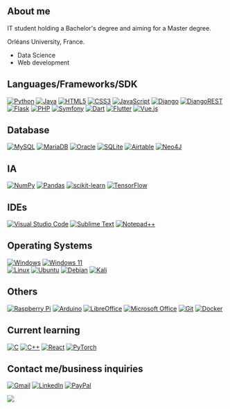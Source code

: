 ## About me
IT student holding a Bachelor's degree and aiming for a Master degree.

Orléans University, France.

- Data Science
- Web development

## Languages/Frameworks/SDK
[![Python](https://img.shields.io/badge/python-3670A0?style=for-the-badge&logo=python&logoColor=ffdd54)](https://en.wikipedia.org/wiki/Python_(programming_language))
[![Java](https://img.shields.io/badge/java-%23ED8B00.svg?style=for-the-badge&logo=java&logoColor=white)](https://en.wikipedia.org/wiki/Java_(programming_language))
[![HTML5](https://img.shields.io/badge/html5-%23E34F26.svg?style=for-the-badge&logo=html5&logoColor=white)](https://en.wikipedia.org/wiki/HTML5)
[![CSS3](https://img.shields.io/badge/css3-%231572B6.svg?style=for-the-badge&logo=css3&logoColor=white)](https://en.wikipedia.org/wiki/CSS)
[![JavaScript](https://img.shields.io/badge/javascript-%23323330.svg?style=for-the-badge&logo=javascript&logoColor=%23F7DF1E)](https://en.wikipedia.org/wiki/JavaScript)
[![Django](https://img.shields.io/badge/django-%23092E20.svg?style=for-the-badge&logo=django&logoColor=white)](https://en.wikipedia.org/wiki/Django_(web_framework))
[![DjangoREST](https://img.shields.io/badge/DJANGO-REST-ff1709?style=for-the-badge&logo=django&logoColor=white&color=ff1709&labelColor=gray)]()
[![Flask](https://img.shields.io/badge/flask-%23000.svg?style=for-the-badge&logo=flask&logoColor=white)](https://en.wikipedia.org/wiki/Flask_(web_framework))
[![PHP](https://img.shields.io/badge/php-%23777BB4.svg?style=for-the-badge&logo=php&logoColor=white)](https://en.wikipedia.org/wiki/PHP)
[![Symfony](https://img.shields.io/badge/symfony-%23000000.svg?style=for-the-badge&logo=symfony&logoColor=white)](https://en.wikipedia.org/wiki/Symfony)
[![Dart](https://img.shields.io/badge/dart-%230175C2.svg?style=for-the-badge&logo=dart&logoColor=white)](https://en.wikipedia.org/wiki/Dart_(programming_language))
[![Flutter](https://img.shields.io/badge/Flutter-%2302569B.svg?style=for-the-badge&logo=Flutter&logoColor=white)](https://en.wikipedia.org/wiki/Flutter_(software))
[![Vue.js](https://img.shields.io/badge/vuejs-%2335495e.svg?style=for-the-badge&logo=vuedotjs&logoColor=%234FC08D)](https://en.wikipedia.org/wiki/Vue.js)

## Database
[![MySQL](https://img.shields.io/badge/mysql-%2300f.svg?style=for-the-badge&logo=mysql&logoColor=white)](https://en.wikipedia.org/wiki/MySQL)
[![MariaDB](https://img.shields.io/badge/MariaDB-003545?style=for-the-badge&logo=mariadb&logoColor=white)](https://en.wikipedia.org/wiki/MariaDB)
[![Oracle](https://img.shields.io/badge/Oracle-F80000?style=for-the-badge&logo=oracle&logoColor=white)](https://en.wikipedia.org/wiki/Oracle_Database)
[![SQLite](https://img.shields.io/badge/sqlite-%2307405e.svg?style=for-the-badge&logo=sqlite&logoColor=white)](https://en.wikipedia.org/wiki/SQLite)
[![Airtable](https://img.shields.io/badge/Airtable-18BFFF?style=for-the-badge&logo=Airtable&logoColor=white)](https://en.wikipedia.org/wiki/Airtable)
[![Neo4J](https://img.shields.io/badge/Neo4j-008CC1?style=for-the-badge&logo=neo4j&logoColor=white)](https://en.wikipedia.org/wiki/Neo4j)

## IA
[![NumPy](https://img.shields.io/badge/numpy-%23013243.svg?style=for-the-badge&logo=numpy&logoColor=white)](https://en.wikipedia.org/wiki/NumPy)
[![Pandas](https://img.shields.io/badge/pandas-%23150458.svg?style=for-the-badge&logo=pandas&logoColor=white)](https://en.wikipedia.org/wiki/Pandas_(software))
[![scikit-learn](https://img.shields.io/badge/scikit--learn-%23F7931E.svg?style=for-the-badge&logo=scikit-learn&logoColor=white)](https://en.wikipedia.org/wiki/Scikit-learn)
[![TensorFlow](https://img.shields.io/badge/TensorFlow-%23FF6F00.svg?style=for-the-badge&logo=TensorFlow&logoColor=white)](https://en.wikipedia.org/wiki/TensorFlow)

## IDEs
[![Visual Studio Code](https://img.shields.io/badge/Visual%20Studio%20Code-0078d7.svg?style=for-the-badge&logo=visual-studio-code&logoColor=white)](https://en.wikipedia.org/wiki/Visual_Studio_Code)
[![Sublime Text](https://img.shields.io/badge/sublime_text-%23575757.svg?style=for-the-badge&logo=sublime-text&logoColor=important)](https://en.wikipedia.org/wiki/Sublime_Text)
[![Notepad++](https://img.shields.io/badge/Notepad++-90E59A.svg?style=for-the-badge&logo=notepad%2b%2b&logoColor=black)](https://en.wikipedia.org/wiki/Notepad%2B%2B)

## Operating Systems
[![Windows](https://img.shields.io/badge/Windows-0078D6?style=for-the-badge&logo=windows&logoColor=white)](https://en.wikipedia.org/wiki/Microsoft_Windows)
[![Windows 11](https://img.shields.io/badge/Windows%2011-%230079d5.svg?style=for-the-badge&logo=Windows%2011&logoColor=white)](https://en.wikipedia.org/wiki/Windows_11)
<br>
[![Linux](https://img.shields.io/badge/Linux-FCC624?style=for-the-badge&logo=linux&logoColor=black)](https://en.wikipedia.org/wiki/Linux)
[![Ubuntu](https://img.shields.io/badge/Ubuntu-E95420?style=for-the-badge&logo=ubuntu&logoColor=white)](https://en.wikipedia.org/wiki/Ubuntu)
[![Debian](https://img.shields.io/badge/Debian-D70A53?style=for-the-badge&logo=debian&logoColor=white)](https://en.wikipedia.org/wiki/Debian)
[![Kali](https://img.shields.io/badge/Kali-268BEE?style=for-the-badge&logo=kalilinux&logoColor=white)](https://en.wikipedia.org/wiki/Kali_Linux)

## Others
[![Raspberry Pi](https://img.shields.io/badge/-RaspberryPi-C51A4A?style=for-the-badge&logo=Raspberry-Pi)](https://en.wikipedia.org/wiki/Raspberry_Pi)
[![Arduino](https://img.shields.io/badge/-Arduino-00979D?style=for-the-badge&logo=Arduino&logoColor=white)](https://en.wikipedia.org/wiki/Arduino)
[![LibreOffice](https://img.shields.io/badge/LibreOffice-%2318A303?style=for-the-badge&logo=LibreOffice&logoColor=white)](https://en.wikipedia.org/wiki/LibreOffice)
[![Microsoft Office](https://img.shields.io/badge/Microsoft_Office-D83B01?style=for-the-badge&logo=microsoft-office&logoColor=white)](https://en.wikipedia.org/wiki/Microsoft_Office)
[![Git](https://img.shields.io/badge/git-%23F05033.svg?style=for-the-badge&logo=git&logoColor=white)](https://en.wikipedia.org/wiki/Git)
[![Docker](https://img.shields.io/badge/docker-%230db7ed.svg?style=for-the-badge&logo=docker&logoColor=white)](https://en.wikipedia.org/wiki/Docker_(software))

## Current learning
[![C](https://img.shields.io/badge/c-%2300599C.svg?style=for-the-badge&logo=c&logoColor=white)](https://en.wikipedia.org/wiki/C_(programming_language)#:~:text=C%20is%20an%20imperative%2C%20procedural,the%20sense%20of%20functional%20programming)
[![C++](https://img.shields.io/badge/c++-%2300599C.svg?style=for-the-badge&logo=c%2B%2B&logoColor=white)](https://en.wikipedia.org/wiki/C%2B%2B)
[![React](https://img.shields.io/badge/react-%2320232a.svg?style=for-the-badge&logo=react&logoColor=%2361DAFB)](https://en.wikipedia.org/wiki/React_(JavaScript_library))
[![PyTorch](https://img.shields.io/badge/PyTorch-%23EE4C2C.svg?style=for-the-badge&logo=PyTorch&logoColor=white)](https://en.wikipedia.org/wiki/PyTorch)

## Contact me/business inquiries
[![Gmail](https://img.shields.io/badge/Gmail-D14836?style=for-the-badge&logo=gmail&logoColor=white)](mailto:constantinloszach@gmail.com)
[![LinkedIn](https://img.shields.io/badge/linkedin-%230077B5.svg?style=for-the-badge&logo=linkedin&logoColor=white)](https://www.linkedin.com/in/constantin-loszach/)
[![PayPal](https://img.shields.io/badge/PayPal-00457C?style=for-the-badge&logo=paypal&logoColor=white)](https://paypal.me/constantinloszach?country.x=FR&locale.x=fr_FR)


[![](https://visitcount.itsvg.in/api?id=closzach&icon=5&color=11)](https://visitcount.itsvg.in)
